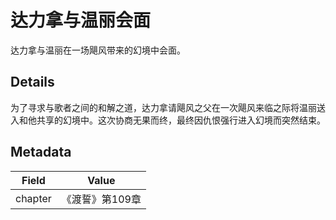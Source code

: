 # 达力拿与温丽会面
达力拿与温丽在一场飓风带来的幻境中会面。

## Details
为了寻求与歌者之间的和解之道，达力拿请飓风之父在一次飓风来临之际将温丽送入和他共享的幻境中。这次协商无果而终，最终因仇恨强行进入幻境而突然结束。

## Metadata
| Field | Value |
| ----- | ----- |
| chapter | 《渡誓》第109章 |
